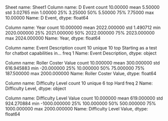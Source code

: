 
Sheet name: Sheet1
Column name: D Event
count    10.00000
mean      5.50000
std       3.02765
min       1.00000
25%       3.25000
50%       5.50000
75%       7.75000
max      10.00000
Name: D Event, dtype: float64

Column name: Year
count      10.000000
mean     2022.000000
std         1.490712
min      2020.000000
25%      2021.000000
50%      2022.000000
75%      2023.000000
max      2024.000000
Name: Year, dtype: float64

Column name: Event Description
count                                                    10
unique                                                   10
top       Starting as a test for chatbot capabilities in...
freq                                                      1
Name: Event Description, dtype: object

Column name: Roller Coster Value
count      10.000000
mean      300.000000
std       616.945883
min       -20.000000
25%        10.000000
50%        75.000000
75%       187.500000
max      2000.000000
Name: Roller Coster Value, dtype: float64

Column name: Difficulty Level
count       10
unique       6
top       Hard
freq         2
Name: Difficulty Level, dtype: object

Column name: Difficulty Level Value
count      10.000000
mean      619.000000
std       924.270884
min     -1000.000000
25%       100.000000
50%       500.000000
75%      1000.000000
max      2000.000000
Name: Difficulty Level Value, dtype: float64

